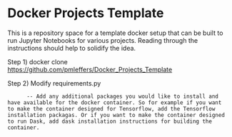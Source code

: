 # Docker Projects Template

This is a repository space for a template docker setup that can be built to run Jupyter Notebooks for various projects. Reading through the instructions should help to solidify the idea.

Step 1) docker clone https://github.com/pmleffers/Docker_Projects_Template

Step 2) Modify requirements.py 

          -- Add any additional packages you would like to install and have available for the docker container. So for example if you want   to make the container designed for Tensorflow, add the Tensorflow installation packagas. Or if you want to make the container designed to run Dask, add dask installation instructions for building the container.
          



